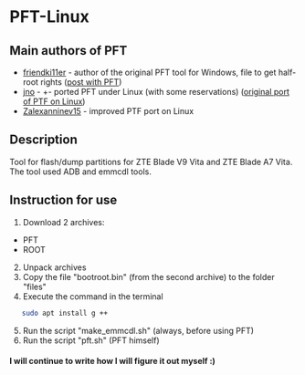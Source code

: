 # PFT-Linux

## Main authors of PFT
* [friendki11er](https://4pda.ru/forum/index.php?showuser=198744) - author of the original PFT tool for Windows, file to get half-root rights ([post with PFT](https://4pda.ru/forum/index.php?s=&showtopic=952274&view=findpost&p=85383238))
* [jno](https://4pda.ru/forum/index.php?showuser=312616) - +- ported PFT under Linux (with some reservations) ([original port of PTF on Linux](https://jno.undo.it/cgi-bin/fossil.cgi/PFT4pda/doc))
* [Zalexanninev15](https://4pda.ru/forum/index.php?showuser=5330563) - improved PTF port on Linux

## Description
Tool for flash/dump partitions for ZTE Blade V9 Vita and ZTE Blade A7 Vita. The tool used ADB and emmcdl tools. 

## Instruction for use
1. Download 2 archives:
* PFT
* ROOT
2. Unpack archives
3. Copy the file "bootroot.bin" (from the second archive) to the folder "files"
4. Execute the command in the terminal   
```bash
   sudo apt install g ++
```

5. Run the script "make_emmcdl.sh" (always, before using PFT)
6. Run the script "pft.sh" (PFT himself)

#### **I will continue to write how I will figure it out myself :)**

